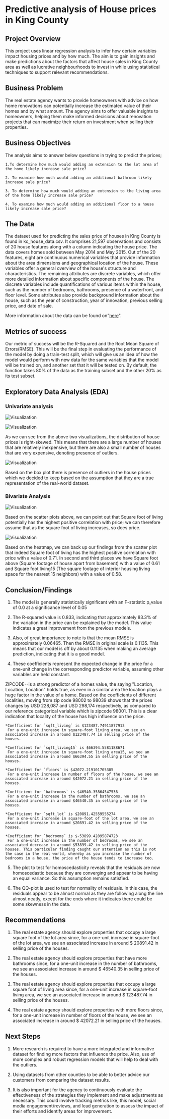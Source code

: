 # Predictive analysis of House prices in King County


## Project Overview

This project uses linear regression analysis to infer how certain variables impact housing prices and by how much. The aim is to gain insights and make predictions about the factors that affect house sales in King County area as well as lucrative neighbourhoods to invest in while using statistical techniques to support relevant recommendations.


## Business Problem

The real estate agency wants to provide homeowners with advice on how home renovations can potentially increase the estimated value of their homes and by what amount. The agency aims to offer valuable insights to homeowners, helping them make informed decisions about renovation projects that can maximize their return on investment when selling their properties.


## Business Objectives

The analysis aims to answer below questions in trying to predict the prices;

    1.To determine how much would adding an extension to the lot area of the home likely increase sale price?

    2. To examine how much would adding an additional bathroom likely increase sale price?
    
    3. To determine how much would adding an extension to the living area of the home likely increase sale price?

    4. To examine how much would adding an additional floor to a house likely increase sale price?


## The Data

The dataset used for predicting the sales price of houses in King County is found in kc_house_data.csv. It comprises 21,597 observations and consists of 20 house features along with a column indicating the house price. The data covers homes sold between May 2014 and May 2015. Out of the 20 features, eight are continuous numerical variables that provide information about the area dimensions and geographical location of the house.
These variables offer a general overview of the house's structure and characteristics. The remaining attributes are discrete variables, which offer more detailed information about specific components of the house. The discrete variables include quantifications of various items within the house, such as the number of bedrooms, bathrooms, presence of a waterfront, and floor level. Some attributes also provide background information about the house, such as the year of construction, year of innovation, previous selling price, and date of sale.

More information about the data can be found on"[here](https://github.com/learn-co-curriculum/dsc-phase-2-project-v2-3/blob/main/data/column_names.md)".
 

## Metrics of success

Our metric of success will be the R-Squared and the Root Mean Square of Errors(RMSE). This will be the final step in evaluating the performance of the model by doing a train-test split, which will give us an idea of how the model would perform with new data for the same variables that the model will be trained on, and another set that it will be tested on. By default, the function takes 80% of the data as the training subset and the other 20% as its test subset.


## Exploratory Data Analysis (EDA)


### Univariate analysis

![Visualization](Visualizations/Visualization1.png)


![Visualization](Visualizations/Visualization2.png)


As we can see from the above two visualizations, the distribution of house prices is right-skewed. This means that there are a large number of houses that are relatively inexpensive, but there are also a small number of houses that are very expensive, denoting presence of outliers.

![Visualization](Visualizations/Visualization3.png)


Based on the box plot there is presence of outliers in the house prices which we decided to keep based on the assumption that they are a true representation of the real-world dataset.


### Bivariate Analysis

![Visualization](Visualizations/Visualization4.png)


Based on the scatter plots above, we can point out that Square foot of living potentially has the highest positive correlation with price; we can therefore assume that as the square foot of living increases, so does price.

![Visualization](Visualizations/Visualization5.png)


Based on the heatmap, we can back up our findings from the scatter plot that indeed Square foot of living has the highest positive correlation with price with a value of 0.71. In second and third places we have Square foot above (Square footage of house apart from basement) with a value of 0.61 and Square foot living15 (The square footage of interior housing living space for the nearest 15 neighbors) with a value of 0.58.


## Conclusion/Findings

1. The model is generally statistically significant with an F-statistic p_value of 0.0 at a significance level of 0.05

2. The R-squared value is 0.833, indicating that approximately 83.3% of the variation in the price can be explained by the model. This value indicates a great improvement from the previous models.

3. Also, of great importance to note is that the mean RMSE is approximately 0.06465. Then the RMSE in original scale is 0.1135. This means that our model is off by about 0.1135 when making an average prediction, indicating that it is a good model.

4. These coefficients represent the expected change in the price for a one-unit change in the corresponding predictor variable, assuming other variables are held constant.

ZIPCODE--is a strong predictor of a homes value, the saying "Location, Location, Location" holds true, as even in a similar area the location plays a huge factor in the value of a home.
Based on the coefficients of different localities, moving from zip code 98002 to 98039 shows that the prices changes by USD 228,087 and USD 298,174 respectively, as compared to our reference categorical variable which is zipcode 98001. This is a clear indication that locality of the house has high influence on the price.

    *Coefficient for `sqft_living` is $123487.74911877913
     For a one-unit increase in square-foot living area, we see an associated increase in around $123487.74 in selling price of the houses.
     
    *Coefficient for `sqft_living15` is $66394.5581188671
     For a one-unit increase in square-foot living area15, we see an associated increase in around $66394.55 in selling price of the houses.
     
    *Coefficient for `floors` is $42072.219101705305
     For a one-unit increase in number of floors of the house, we see an associated increase in around $42072.21 in selling price of the houses.
     
    *Coefficient for `bathrooms` is $46540.35864547536
     For a one-unit increase in the number of bathrooms, we see an associated increase in around $46540.35 in selling price of the houses.
     
    *Coefficient for `sqft_lot` is $20891.42559555274
     For a one-unit increase in square-foot of the lot area, we see an associated increase in around $20891.42 in selling price of the houses.
     
    *Coefficient for `bedrooms` is $-53899.42895874723
     For a one-unit increase in the number of bedrooms, we see an associated decrease in around $53899.42 in selling price of the houses. This particular finding caught our attention as this is not the case in the real world, whereby as you increase the number of bedrooms in a house, the price of the house tends to increase too.
     
5. The plot to test for homoscedasticity reveals that the residuals are now homoscedastic because they are converging and appear to be having an equal variance. So this assumption remains satisfied.

6. The QQ-plot is used to test for normality of residuals. In this case, the residuals appear to be almost normal as they are following along the line almost neatly, except for the ends where it indicates there could be some skewness in the data.

## Recommendations

1. The real estate agency should explore properties that occupy a large square foot of the lot area since, for a one-unit increase in square-foot of the lot area, we see an associated increase in around $ 20891.42 in selling price of the houses.

2. The real estate agency should explore properties that have more bathrooms since, for a one-unit increase in the number of bathrooms, we see an associated increase in around $ 46540.35 in selling price of the houses.

3. The real estate agency should explore properties that occupy a large square foot of living area since, for a one-unit increase in square-foot living area, we see an associated increase in around $ 123487.74 in selling price of the houses.

4. The real estate agency should explore properties with more floors since, for a one-unit increase in number of floors of the house, we see an associated increase in around $ 42072.21 in selling price of the houses.

## Next Steps

1. More research is required to have a more integrated and informative dataset for finding more factors that influence the price. Also, use of more complex and robust regression models that will help to deal with the outliers.

2. Using datasets from other counties to be able to better advice our customers from comparing the dataset results.

3. It is also important for the agency to continuously evaluate the effectiveness of the strategies they implement and make adjustments as necessary. This could involve tracking metrics like, this model, social media engagement/reviews, and lead generation to assess the impact of their efforts and identify areas for improvement.